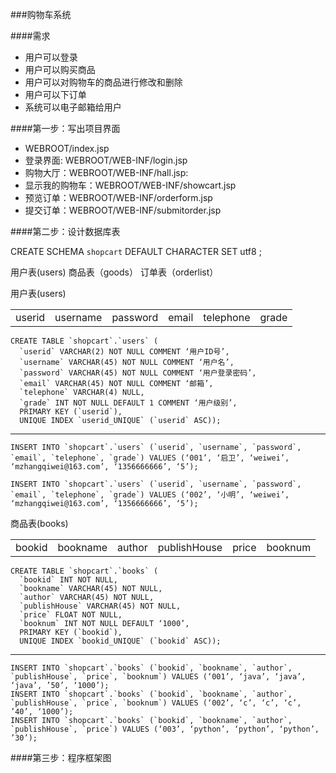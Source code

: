 ###购物车系统

####需求
* 用户可以登录  
* 用户可以购买商品  
* 用户可以对购物车的商品进行修改和删除  
* 用户可以下订单  
* 系统可以电子邮箱给用户



####第一步：写出项目界面
* WEBROOT/index.jsp
* 登录界面: WEBROOT/WEB-INF/login.jsp
* 购物大厅：WEBROOT/WEB-INF/hall.jsp:  
* 显示我的购物车：WEBROOT/WEB-INF/showcart.jsp
* 预览订单：WEBROOT/WEB-INF/orderform.jsp
* 提交订单：WEBROOT/WEB-INF/submitorder.jsp


####第二步：设计数据库表

CREATE SCHEMA `shopcart` DEFAULT CHARACTER SET utf8 ;

用户表(users)
商品表（goods）
订单表（orderlist）


用户表(users)
<table>
	<tr><td>userid</td><td>username</td><td>password</td><td>email</td><td>telephone</td><td>grade</td></tr>
</table>

	CREATE TABLE `shopcart`.`users` (
	  `userid` VARCHAR(2) NOT NULL COMMENT ‘用户ID号’,
	  `username` VARCHAR(45) NOT NULL COMMENT ‘用户名’,
	  `password` VARCHAR(45) NOT NULL COMMENT ‘用户登录密码’,
	  `email` VARCHAR(45) NOT NULL COMMENT ‘邮箱’,
	  `telephone` VARCHAR(4) NULL,
	  `grade` INT NOT NULL DEFAULT 1 COMMENT ‘用户级别’,
	  PRIMARY KEY (`userid`),
	  UNIQUE INDEX `userid_UNIQUE` (`userid` ASC));
---
	INSERT INTO `shopcart`.`users` (`userid`, `username`, `password`, `email`, `telephone`, `grade`) VALUES (‘001’, ‘启卫’, ‘weiwei’, ‘mzhangqiwei@163.com’, ‘1356666666’, ‘5’);
	
	INSERT INTO `shopcart`.`users` (`userid`, `username`, `password`, `email`, `telephone`, `grade`) VALUES (‘002’, ‘小明’, ‘weiwei’, ‘mzhangqiwei@163.com’, ‘1356666666’, ‘5’);


商品表(books)
<table>
	<tr><td>bookid</td><td>bookname</td><td>author</td><td>publishHouse</td><td>price</td><td>booknum</td></tr>
</table>

	CREATE TABLE `shopcart`.`books` (
	  `bookid` INT NOT NULL,
	  `bookname` VARCHAR(45) NOT NULL,
	  `author` VARCHAR(45) NOT NULL,
	  `publishHouse` VARCHAR(45) NOT NULL,
	  `price` FLOAT NOT NULL,
	  `booknum` INT NOT NULL DEFAULT ‘1000’,
	  PRIMARY KEY (`bookid`),
	  UNIQUE INDEX `bookid_UNIQUE` (`bookid` ASC));
----
	INSERT INTO `shopcart`.`books` (`bookid`, `bookname`, `author`, `publishHouse`, `price`, `booknum`) VALUES (‘001’, ‘java’, ‘java’, ‘java’, ’50’, ‘1000’);
	INSERT INTO `shopcart`.`books` (`bookid`, `bookname`, `author`, `publishHouse`, `price`, `booknum`) VALUES (‘002’, ‘c’, ‘c’, ‘c’, ’40’, ‘1000’);
	INSERT INTO `shopcart`.`books` (`bookid`, `bookname`, `author`, `publishHouse`, `price`) VALUES (‘003’, ‘python’, ‘python’, ‘python’, ’30’);


####第三步：程序框架图





